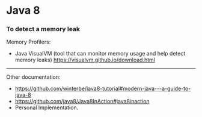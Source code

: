 # Java 8

### To detect a memory leak  
Memory Profilers:    
- Java VisualVM (tool that can monitor memory usage and help detect memory leaks) 
 https://visualvm.github.io/download.html

****************************************************************************  
Other documentation:  
- https://github.com/winterbe/java8-tutorial#modern-java---a-guide-to-java-8  
- https://github.com/java8/Java8InAction#java8inaction   
- Personal Implementation.  
